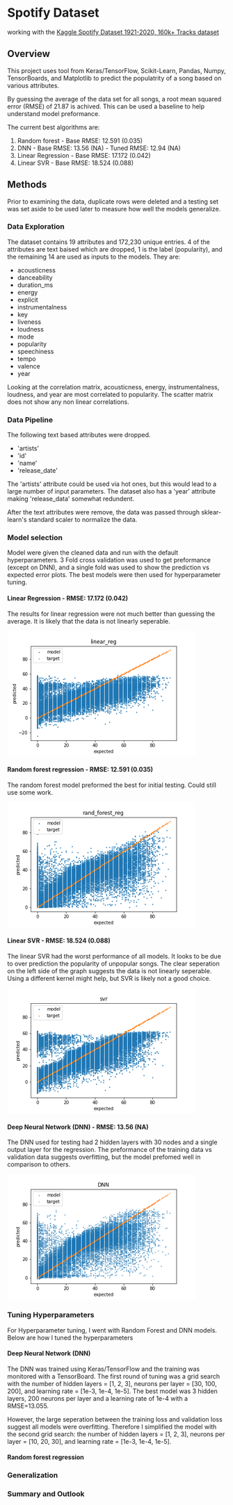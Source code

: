 # Spotify Dataset
working with the [Kaggle Spotify Dataset 1921-2020, 160k+ Tracks dataset](https://www.kaggle.com/yamaerenay/spotify-dataset-19212020-160k-tracks)

## Overview
This project uses tool from Keras/TensorFlow, Scikit-Learn, Pandas, Numpy, TensorBoards, and Matplotlib to predict the populatrity of a song based on various attributes. 

By guessing the average of the data set for all songs, a root mean squared error (RMSE) of 21.87 is achived. This can be used a baseline to help understand model preformance.

The current best algorithms are:
1. Random forest - Base RMSE: 12.591 (0.035)
2. DNN - Base RMSE: 13.56 (NA) - Tuned RMSE: 12.94 (NA)
3. Linear Regression - Base RMSE: 17.172 (0.042)
4. Linear SVR - Base RMSE: 18.524 (0.088)

## Methods
Prior to examining the data, duplicate rows were deleted and a testing set was set aside to be used later to measure how well the models generalize. 

### Data Exploration
The dataset contains 19 attributes and 172,230 unique entries. 4 of the attributes are text baised which are dropped, 1 is the label (popularity), and the remaining 14 are used as inputs to the models. They are:
- acousticness    
- danceability    
- duration_ms     
- energy          
- explicit        
- instrumentalness
- key             
- liveness        
- loudness        
- mode            
- popularity      
- speechiness     
- tempo           
- valence         
- year   

Looking at the correlation matrix, acousticness, energy, instrumentalness, loudness, and year are most correlated to popularity. The scatter matrix does not show any non linear correlations.

### Data Pipeline
The following text based attributes were dropped.
- 'artists'
- 'id'
- 'name'
- 'release_date'

The 'artists' attribute could be used via hot ones, but this would lead to a large number of input parameters. The dataset also has a 'year' attribute making 'release_data' somewhat redundent. 

After the text attributes were remove, the data was passed through sklear-learn's standard scaler to normalize the data.

### Model selection 
Model were given the cleaned data and run with the default hyperparameters. 3 Fold cross validation was used to get preformance (except on DNN), and a single fold was used to show the prediction vs expected error plots. The best models were then used for hyperparameter tuning.

#### Linear Regression - RMSE: 17.172 (0.042)
The results for linear regression were not much better than guessing the average. It is likely that the data is not linearly seperable.

![alt text](linear_reg.png)


#### Random forest regression - RMSE: 12.591 (0.035)
The random forest model preformed the best for initial testing. Could still use some work. 

![alt text](rand_forest_reg.png)

#### Linear SVR - RMSE: 18.524 (0.088)
The linear SVR had the worst performance of all models. It looks to be due to over prediction the popularity of unpopular songs. The clear seperation on the left side of the graph suggests the data is not linearly seperable. Using a different kernel might help, but SVR is likely not a good choice.

![alt text](svr.png)

#### Deep Neural Network (DNN) - RMSE: 13.56 (NA)
The DNN used for testing had 2 hidden layers with 30 nodes and a single output layer for the regression. The preformance of the training data vs validation data suggests overfitting, but the model prefomed well in comparison to others. 

![alt text](DNN.png)

### Tuning Hyperparameters
For Hyperparameter tuning, I went with Random Forest and DNN models. Below are how I tuned the hyperparameters

#### Deep Neural Network (DNN)
The DNN was trained using Keras/TensorFlow and the training was monitored with a TensorBoard. The first round of tuning was a grid search with the number of hidden layers = [1, 2, 3], neurons per layer = [30, 100, 200], and learning rate = [1e-3, 1e-4, 1e-5]. The best model was 3 hidden layers, 200 neurons per layer and a learning rate of 1e-4 with a RMSE=13.055. 

However, the large seperation between the training loss and validation loss suggest all models were overfitting. Therefore I simplified the model with the second grid search: the number of hidden layers = [1, 2, 3], neurons per layer = [10, 20, 30], and learning rate = [1e-3, 1e-4, 1e-5]. 

#### Random forest regression

### Generalization 

### Summary and Outlook

